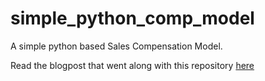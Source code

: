simple_python_comp_model
========================

A simple python based Sales Compensation Model.

Read the blogpost that went along with this repository [here](http://www.incentius.com/blog-posts/modeling-a-simple-compensation-plan-in-python/)
